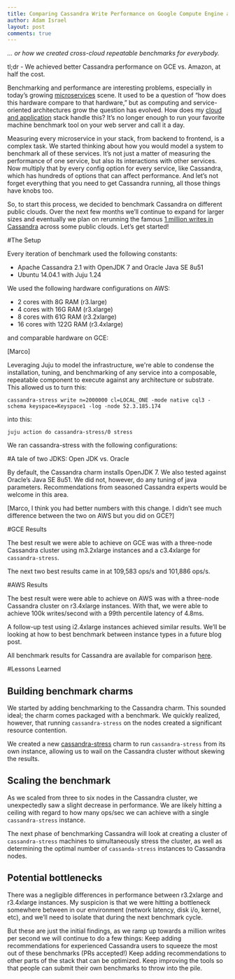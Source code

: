 ```yaml
---
title: Comparing Cassandra Write Performance on Google Compute Engine and AWS
author: Adam Israel
layout: post
comments: true
---
```


*... or how we created cross-cloud repeatable benchmarks for everybody.*

tl;dr - We achieved better Cassandra performance on GCE vs. Amazon, at half the cost.

Benchmarking and performance are interesting problems, especially in today’s growing [microservices](https://en.wikipedia.org/wiki/Microservices) scene. It used to be a question of “how does this hardware compare to that hardware,” but as computing and service-oriented architectures grow the question has evolved. How does my [cloud and application](http://12factor.net/) stack handle this? It’s no longer enough to run your favorite machine benchmark tool on your web server and call it a day.

Measuring every microservice in your stack, from backend to frontend, is a complex task. We started thinking about how you would model a system to benchmark all of these services. It’s not just a matter of measuring the performance of one service, but also its interactions with other services. Now multiply that by every config option for every service, like Cassandra, which has hundreds of options that can affect performance. And let’s not forget everything that you need to get Cassandra running, all those things have knobs too.

So, to start this process, we decided to benchmark Cassandra on different public clouds. Over the next few months we’ll continue to expand for larger sizes and eventually we plan on rerunning the famous [1 million writes in Cassandra](http://googlecloudplatform.blogspot.com/2014/03/cassandra-hits-one-million-writes-per-second-on-google-compute-engine.html) across some public clouds. Let’s get started!

#The Setup

Every iteration of benchmark used the following constants:

- Apache Cassandra 2.1 with OpenJDK 7 and Oracle Java SE 8u51
- Ubuntu 14.04.1 with Juju 1.24

We used the following hardware configurations on AWS:

- 2 cores with 8G RAM (r3.large)
- 4 cores with 16G RAM (r3.xlarge)
- 8 cores with 61G RAM (r3.2xlarge)
- 16 cores with 122G RAM (r3.4xlarge)

and comparable hardware on GCE:

[Marco]

Leveraging Juju to model the infrastructure, we're able to condense the installation, tuning, and benchmarking of any service into a composable, repeatable component to execute against any architecture or substrate. This allowed us to turn this:

```
cassandra-stress write n=2000000 cl=LOCAL_ONE -mode native cql3 -schema keyspace=Keyspace1 -log -node 52.3.185.174
```

into this:
```
juju action do cassandra-stress/0 stress
```

We ran cassandra-stress with the following configurations:

#A tale of two JDKS: Open JDK vs. Oracle

By default, the Cassandra charm installs OpenJDK 7. We also tested against Oracle’s Java SE 8u51. We did not, however, do any tuning of java parameters. Recommendations from seasoned Cassandra experts would be welcome in this area.

[Marco, I think you had better numbers with this change. I didn’t see much difference between the two on AWS but you did on GCE?]

#GCE Results

The best result we were able to achieve on GCE was with a three-node Cassandra cluster using m3.2xlarge instances and a c3.4xlarge for `cassandra-stress`.

The next two best results came in at 109,583 ops/s and 101,886 ops/s.

#AWS Results

The best result were were able to achieve on AWS was with a three-node Cassandra cluster on r3.4xlarge instances. With that, we were able to achieve 100k writes/second with a 99th percentile latency of 4.8ms.

A follow-up test using i2.4xlarge instances achieved similar results. We’ll be looking at how to best benchmark between instance types in a future blog post.

All benchmark results for Cassandra are available for comparison [here](http://cloud-benchmarks.org/services/cassandra).

#Lessons Learned

## Building benchmark charms
We started by adding benchmarking to the Cassandra charm. This sounded ideal; the charm comes packaged with a benchmark. We quickly realized, however, that running `cassandra-stress` on the nodes created a significant resource contention.

We created a new [cassandra-stress](https://jujucharms.com/u/marcoceppi/cassandra-stress/trusty/1) charm to run `cassandra-stress` from its own instance, allowing us to wail on the Cassandra cluster without skewing the results.

## Scaling the benchmark
As we scaled from three to six nodes in the Cassandra cluster, we unexpectedly saw a slight decrease in performance. We are likely hitting a ceiling with regard to how many ops/sec we can achieve with a single `cassandra-stress` instance.

The next phase of benchmarking Cassandra will look at creating a cluster of `cassandra-stress` machines to simultaneously stress the cluster, as well as determining the optimal number of `cassanda-stress` instances to Cassandra nodes.

## Potential bottlenecks
There was a negligible differences in performance between r3.2xlarge and r3.4xlarge instances. My suspicion is that we were hitting a bottleneck somewhere between in our environment (network latency, disk i/o, kernel, etc), and we’ll need to isolate that during the next benchmark cycle.



But these are just the initial findings, as we ramp up towards a million writes per second we will continue to do a few things:
Keep adding recommendations for experienced Cassandra users to squeeze the most out of these benchmarks (PRs accepted!)
Keep adding recommendations to other parts of the stack that can be optimized.
Keep improving the tools so that people can submit their own benchmarks to throw into the pile.
